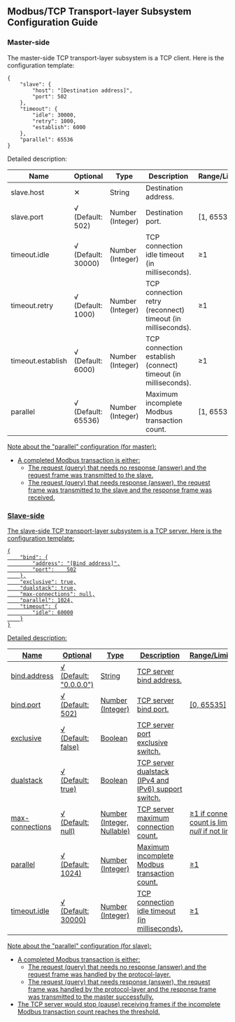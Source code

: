 ﻿## Modbus/TCP Transport-layer Subsystem Configuration Guide

### Master-side

The master-side TCP transport-layer subsystem is a TCP client. Here is the configuration template:

```
{
    "slave": {
        "host": "[Destination address]",
        "port": 502
    },
    "timeout": {
        "idle": 30000,
        "retry": 1000,
        "establish": 6000
    },
    "parallel": 65536
}
```

Detailed description:

<table>
<thead>
<th>Name</th>
<th>Optional</th>
<th>Type</th>
<th>Description</th>
<th>Range/Limitation</th>
</thead>
<tbody>
<tr>
<td>slave.host</td>
<td>&#10005</td>
<td>String</td>
<td>Destination address.</td>
<td></td>
</tr>
<tr>
<td>slave.port</td>
<td>&radic; (Default: 502)</td>
<td>Number (Integer)</td>
<td>Destination port.</td>
<td>[1, 65535]</td>
</tr>
<tr>
<td>timeout.idle</td>
<td>&radic; (Default: 30000)</td>
<td>Number (Integer)</td>
<td>TCP connection idle timeout (in milliseconds).</td>
<td>&ge;1</td>
</tr>
<tr>
<td>timeout.retry</td>
<td>&radic; (Default: 1000)</td>
<td>Number (Integer)</td>
<td>TCP connection retry (reconnect) timeout (in milliseconds).</td>
<td>&ge;1</td>
</tr>
<tr>
<td>timeout.establish</td>
<td>&radic; (Default: 6000)</td>
<td>Number (Integer)</td>
<td>TCP connection establish (connect) timeout (in milliseconds).</td>
<td>&ge;1</td>
</tr>
<tr>
<td>parallel</td>
<td>&radic; (Default: 65536)</td>
<td>Number (Integer)</td>
<td>Maximum incomplete Modbus transaction count.</td>
<td>[1, 65536]</td>
</tr>
</tbody>
</table>

<u>Note about the "parallel" configuration (for master):
 - A completed Modbus transaction is either:
    - The request (query) that needs no response (answer) and the request frame was transmitted to the slave.
    - The request (query) that needs response (answer), the request frame was transmitted to the slave and the response frame was received.

### Slave-side

The slave-side TCP transport-layer subsystem is a TCP server. Here is the configuration template:

```
{
    "bind": {
        "address": "[Bind address]",
        "port":    502
    },
    "exclusive": true,
    "dualstack": true,
    "max-connections": null,
    "parallel": 1024,
    "timeout": {
        "idle": 60000
    }
}
```

Detailed description:

<table>
<thead>
<th>Name</th>
<th>Optional</th>
<th>Type</th>
<th>Description</th>
<th>Range/Limitation</th>
</thead>
<tbody>
<tr>
<td>bind.address</td>
<td>&radic; (Default: "0.0.0.0")</td>
<td>String</td>
<td>TCP server bind address.</td>
<td></td>
</tr>
<tr>
<td>bind.port</td>
<td>&radic; (Default: 502)</td>
<td>Number (Integer)</td>
<td>TCP server bind port.</td>
<td>[0, 65535]</td>
</tr>
<tr>
<td>exclusive</td>
<td>&radic; (Default: false)</td>
<td>Boolean</td>
<td>TCP server port exclusive switch.</td>
<td></td>
</tr>
<tr>
<td>dualstack</td>
<td>&radic; (Default: true)</td>
<td>Boolean</td>
<td>TCP server dualstack (IPv4 and IPv6) support switch.</td>
<td></td>
</tr>
<tr>
<td>max-connections</td>
<td>&radic; (Default: null)</td>
<td>Number (Integer, Nullable)</td>
<td>TCP server maximum connection count.</td>
<td>&ge;1 if connection count is limited.<br/><i>null</i> if not limited.</td>
</tr>
<tr>
<td>parallel</td>
<td>&radic; (Default: 1024)</td>
<td>Number (Integer)</td>
<td>Maximum incomplete Modbus transaction count.</td>
<td>&ge;1</td>
</tr>
<tr>
<td>timeout.idle</td>
<td>&radic; (Default: 30000)</td>
<td>Number (Integer)</td>
<td>TCP connection idle timeout (in milliseconds).</td>
<td>&ge;1</td>
</tr>
</tbody>
</table>

<u>Note about the "parallel" configuration (for slave):
 - A completed Modbus transaction is either:
    - The request (query) that needs no response (answer) and the request frame was handled by the protocol-layer.
    - The request (query) that needs response (answer), the request frame was handled by the protocol-layer and the response frame was transmitted to the master successfully.
 - The TCP server would stop (pause) receiving frames if the incomplete Modbus transaction count reaches the threshold.

